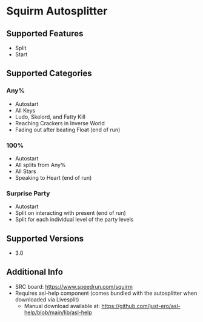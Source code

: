 # Squirm Autosplitter
## Supported Features
- Split
- Start
## Supported Categories
### Any%
- Autostart
- All Keys
- Ludo, Skelord, and Fatty Kill
- Reaching Crackers in Inverse World
- Fading out after beating Float (end of run)
### 100%
- Autostart
- All splits from Any%
- All Stars
- Speaking to Heart (end of run)
### Surprise Party
- Autostart
- Split on interacting with present (end of run)
- Split for each individual level of the party levels

## Supported Versions
- 3.0

## Additional Info
- SRC board: https://www.speedrun.com/squirm
- Requires asl-help component (comes bundled with the autosplitter when downloaded via Livesplit)
  - Manual download available at: https://github.com/just-ero/asl-help/blob/main/lib/asl-help